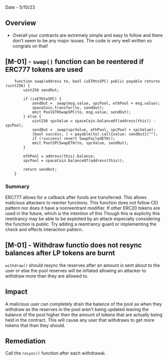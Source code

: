 Date - 5/10/23

## Overview

- Overall your contracts are extremely simple and easy to follow and there don't seem to be any major issues. The code is very well written so congrats on that!

## **[M-01]** - `swap()` function can be reentered if ERC777 tokens are used

```
    function swap(address to, bool isETHtoSPC) public payable returns (uint256) {
        uint256 sendOut;

        if (isETHtoSPC) {
            sendOut = _swap(msg.value, spcPool, ethPool + msg.value);
            spaceCoin.transfer(to, sendOut);
            emit PoolETHSwapSPC(to, msg.value, sendOut);
        } else {
            uint256 spcValue = spaceCoin.balanceOf(address(this)) - spcPool;
            sendOut = _swap(spcValue, ethPool, spcPool + spcValue);
            (bool success, ) = payable(to).call{value: sendOut}(""); 
            if (!success) revert SwapFailedETH();
            emit PoolSPCSwapETH(to, spcValue, sendOut);
        }

        ethPool = address(this).balance;
        spcPool = spaceCoin.balanceOf(address(this));

        return sendOut;
    }
```

### Summary
ERC777 allows for a callback after funds are transferred. This allows malicious attackers to reenter functions. This function does not follow CEI pattern nor does it have a nonreentrant modifier. If other ERC20 tokens are used in the future, which is the intention of this Though this is explicity this reentrancy may be able to be exploited by an attack especially considering the function is public. Try adding a reentrancy guard or implementing the check and effects interaction pattern.

## **[M-01]** - Withdraw functio does not resync balances after LP tokens are burnt

`withdraw()` should resync the reserves after an amount is sent about to the user or else the pool reserves will be inflated allowing an attacker to withdraw more than they are allowed to.

## Impact

A malicious user can completely drain the balance of the pool as when they withdraw as the reserves in the pool aren't being updated leaving the balance of the pool higher then the amount of tokens that are actually being held in the contract. This will cause any user that withdraws to get more tokens that than they should.

## Remediation 

Call the `resync()` function after each withdrawal.

